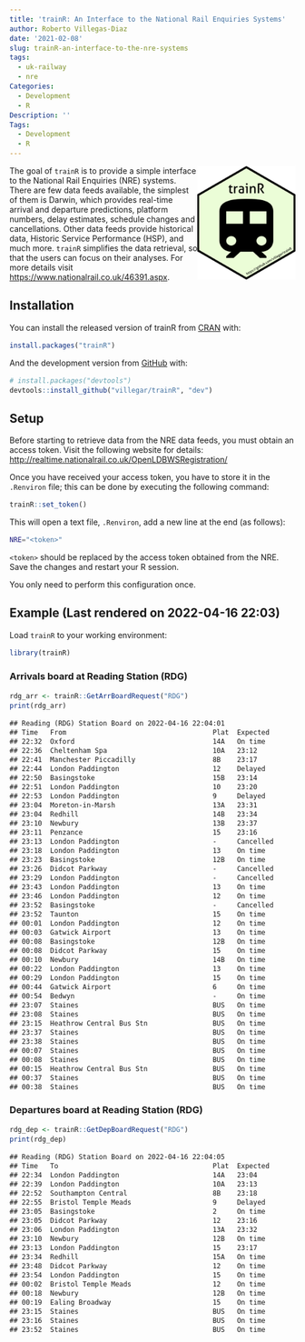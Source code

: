 ```yaml
---
title: 'trainR: An Interface to the National Rail Enquiries Systems'
author: Roberto Villegas-Diaz
date: '2021-02-08'
slug: trainR-an-interface-to-the-nre-systems
tags:
  - uk-railway
  - nre
Categories:
  - Development
  - R
Description: ''
Tags:
  - Development
  - R
---
```


<img src="https://raw.githubusercontent.com/villegar/trainR/main/inst/images/logo.png" alt="logo" align="right" height=200px/>

The goal of `trainR` is to provide a simple interface to the 
National Rail Enquiries (NRE) systems. There are few data feeds 
available, the simplest of them is Darwin, which provides real-time 
arrival and departure predictions, platform numbers, delay estimates, 
schedule changes and cancellations. Other data feeds provide historical 
data, Historic Service Performance (HSP), and much more. `trainR` 
simplifies the data retrieval, so that the users can focus on their 
analyses. For more details visit 
https://www.nationalrail.co.uk/46391.aspx.

## Installation

You can install the released version of trainR from [CRAN](https://CRAN.R-project.org) with:

``` r
install.packages("trainR")
```

And the development version from [GitHub](https://github.com/) with:

``` r
# install.packages("devtools")
devtools::install_github("villegar/trainR", "dev")
```

## Setup
Before starting to retrieve data from the NRE data feeds, you must obtain an access token. 
Visit the following website for details: http://realtime.nationalrail.co.uk/OpenLDBWSRegistration/

Once you have received your access token, you have to store it in the `.Renviron` file; this can be 
done by executing the following command:


```r
trainR::set_token()
```

This will open a text file, `.Renviron`, add a new line at the end (as follows):

```bash
NRE="<token>"
```

`<token>` should be replaced by the access token obtained from the NRE. Save the changes and restart 
your R session.

You only need to perform this configuration once.

## Example (Last rendered on 2022-04-16 22:03)

Load `trainR` to your working environment:

```r
library(trainR)
```

### Arrivals board at Reading Station (RDG)


```r
rdg_arr <- trainR::GetArrBoardRequest("RDG")
print(rdg_arr)
```

```
## Reading (RDG) Station Board on 2022-04-16 22:04:01
## Time   From                                    Plat  Expected
## 22:32  Oxford                                  14A   On time
## 22:36  Cheltenham Spa                          10A   23:12
## 22:41  Manchester Piccadilly                   8B    23:17
## 22:44  London Paddington                       12    Delayed
## 22:50  Basingstoke                             15B   23:14
## 22:51  London Paddington                       10    23:20
## 22:53  London Paddington                       9     Delayed
## 23:04  Moreton-in-Marsh                        13A   23:31
## 23:04  Redhill                                 14B   23:34
## 23:10  Newbury                                 13B   23:37
## 23:11  Penzance                                15    23:16
## 23:13  London Paddington                       -     Cancelled
## 23:18  London Paddington                       13    On time
## 23:23  Basingstoke                             12B   On time
## 23:26  Didcot Parkway                          -     Cancelled
## 23:29  London Paddington                       -     Cancelled
## 23:43  London Paddington                       13    On time
## 23:46  London Paddington                       12    On time
## 23:52  Basingstoke                             -     Cancelled
## 23:52  Taunton                                 15    On time
## 00:01  London Paddington                       12    On time
## 00:03  Gatwick Airport                         13    On time
## 00:08  Basingstoke                             12B   On time
## 00:08  Didcot Parkway                          15    On time
## 00:10  Newbury                                 14B   On time
## 00:22  London Paddington                       13    On time
## 00:29  London Paddington                       15    On time
## 00:44  Gatwick Airport                         6     On time
## 00:54  Bedwyn                                  -     On time
## 23:07  Staines                                 BUS   On time
## 23:08  Staines                                 BUS   On time
## 23:15  Heathrow Central Bus Stn                BUS   On time
## 23:37  Staines                                 BUS   On time
## 23:38  Staines                                 BUS   On time
## 00:07  Staines                                 BUS   On time
## 00:08  Staines                                 BUS   On time
## 00:15  Heathrow Central Bus Stn                BUS   On time
## 00:37  Staines                                 BUS   On time
## 00:38  Staines                                 BUS   On time
```

### Departures board at Reading Station (RDG)


```r
rdg_dep <- trainR::GetDepBoardRequest("RDG")
print(rdg_dep)
```

```
## Reading (RDG) Station Board on 2022-04-16 22:04:05
## Time   To                                      Plat  Expected
## 22:34  London Paddington                       14A   23:04
## 22:39  London Paddington                       10A   23:13
## 22:52  Southampton Central                     8B    23:18
## 22:55  Bristol Temple Meads                    9     Delayed
## 23:05  Basingstoke                             2     On time
## 23:05  Didcot Parkway                          12    23:16
## 23:06  London Paddington                       13A   23:32
## 23:10  Newbury                                 12B   On time
## 23:13  London Paddington                       15    23:17
## 23:34  Redhill                                 15A   On time
## 23:48  Didcot Parkway                          12    On time
## 23:54  London Paddington                       15    On time
## 00:02  Bristol Temple Meads                    12    On time
## 00:18  Newbury                                 12B   On time
## 00:19  Ealing Broadway                         15    On time
## 23:15  Staines                                 BUS   On time
## 23:16  Staines                                 BUS   On time
## 23:52  Staines                                 BUS   On time
```
